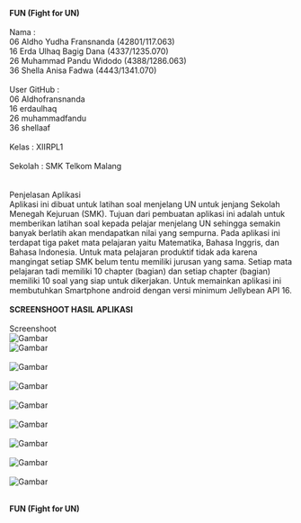 <b>FUN (Fight for UN)</b>
<br>
<br>
Nama : 
<br>06 Aldho Yudha Fransnanda (42801/117.063) 
<br>16 Erda Ulhaq Bagig Dana  (4337/1235.070) 
<br>26 Muhammad Pandu Widodo  (4388/1286.063) 
<br>36 Shella Anisa Fadwa     (4443/1341.070) 
<br>
<br>
User GitHub :
<br>06 Aldhofransnanda
<br>16 erdaulhaq
<br>26 muhammadfandu
<br>36 shellaaf
<br>
<br>
Kelas : XIIRPL1
<br>
<br>
Sekolah : SMK Telkom Malang
<br>
<br>
<br>
Penjelasan Aplikasi
<br>
Aplikasi ini dibuat untuk latihan soal menjelang UN untuk jenjang Sekolah Menegah Kejuruan (SMK). 
Tujuan dari pembuatan aplikasi ini adalah untuk memberikan latihan soal kepada pelajar menjelang UN sehingga semakin banyak berlatih akan mendapatkan nilai yang sempurna. 
Pada aplikasi ini terdapat tiga paket mata pelajaran yaitu Matematika, Bahasa Inggris, dan Bahasa Indonesia.
Untuk mata pelajaran produktif tidak ada karena mangingat setiap SMK belum tentu memiliki jurusan yang sama.
Setiap mata pelajaran tadi memiliki 10 chapter (bagian) dan setiap chapter (bagian) memiliki 10 soal yang siap untuk dikerjakan.
Untuk memainkan aplikasi ini membutuhkan Smartphone android dengan versi minimum Jellybean API 16.
<br>
<br>
<b>SCREENSHOOT HASIL APLIKASI</b>
<br>
<br>Screenshoot<br>
![Gambar](https://raw.githubusercontent.com/Aldhofransnanda/FUN/master/SplashScreen.png)<br>
![Gambar](https://raw.githubusercontent.com/Aldhofransnanda/FUN/master/Main.png)<br><br>
![Gambar](https://raw.githubusercontent.com/Aldhofransnanda/FUN/master/Help.png)<br><br>
![Gambar](https://raw.githubusercontent.com/Aldhofransnanda/FUN/master/DetailHelp.png)<br><br>
![Gambar](https://raw.githubusercontent.com/Aldhofransnanda/FUN/master/DetailPlay.png)<br><br>
![Gambar](https://raw.githubusercontent.com/Aldhofransnanda/FUN/master/DetailPlayChapter.png)<br><br>
![Gambar](https://raw.githubusercontent.com/Aldhofransnanda/FUN/master/ChapterKlik.jpeg)<br><br>
![Gambar](https://raw.githubusercontent.com/Aldhofransnanda/FUN/master/Soal.jpeg)<br><br>
![Gambar](https://raw.githubusercontent.com/Aldhofransnanda/FUN/master/Skor.jpeg)<br><br>


<b>FUN (Fight for UN)</b>
